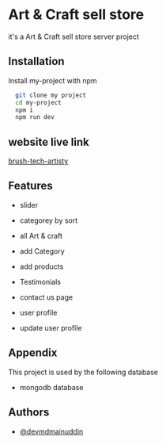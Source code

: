 
# Art & Craft sell store

it's a Art & Craft sell store server project


## Installation

Install my-project with npm

```bash
  git clone my project
  cd my-project
  npm i
  npm run dev
```
    
## website live link 



[brush-tech-artisty](https://brush-tech-artisty.web.app/)


## Features


- slider
- categorey by sort
- all Art & craft  
- add Category 
- add products

- Testimonials
- contact us page
- user profile
- update user profile

## Appendix

This project is used by the following database 

- mongodb database



## Authors

- [@devmdmainuddin](https://github.com/Devmdmainuddin)